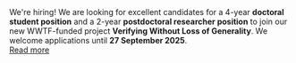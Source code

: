 <div class="notice">
    <headline>We're hiring!</headline>
    We are looking for excellent candidates for a 4-year <strong>doctoral student position</strong>
    and a 2-year <strong>postdoctoral researcher position</strong>
    to join our new WWTF-funded project <strong>Verifying Without Loss of Generality</strong>.
    We welcome applications until <strong>27 September 2025</strong>.
    <div class="button-row">
        <a class="btn-big" href="/wlog/">Read more</a>
    </div>
</div>